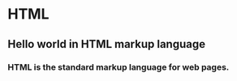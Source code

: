 # HTML
## Hello world in HTML markup language

### HTML is the standard markup language for web pages.